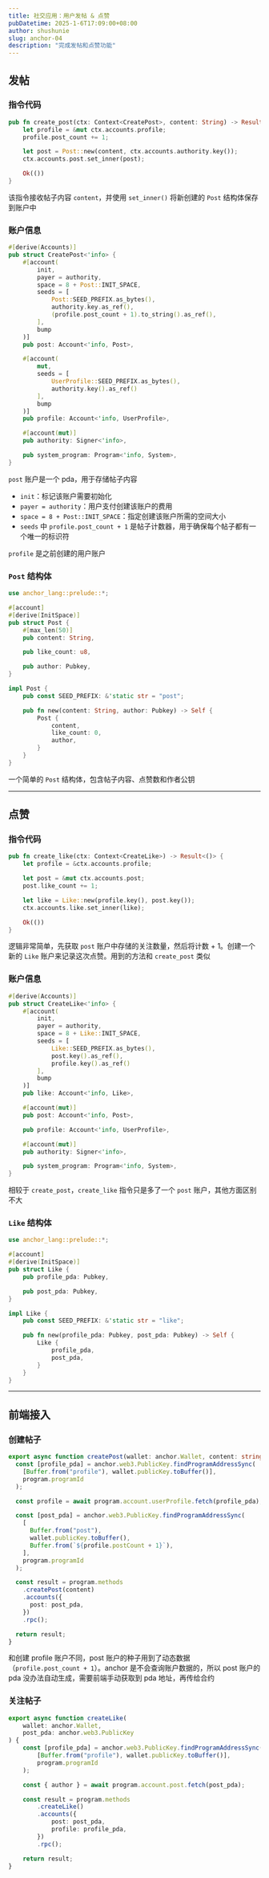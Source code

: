 ```yaml
---
title: 社交应用：用户发帖 & 点赞
pubDatetime: 2025-1-6T17:09:00+08:00
author: shushunie
slug: anchor-04
description: "完成发帖和点赞功能"
---
```


## 发帖

### 指令代码

```rust
pub fn create_post(ctx: Context<CreatePost>, content: String) -> Result<()> {
    let profile = &mut ctx.accounts.profile;
    profile.post_count += 1;

    let post = Post::new(content, ctx.accounts.authority.key());
    ctx.accounts.post.set_inner(post);

    Ok(())
}
```

该指令接收帖子内容 `content`，并使用 `set_inner()` 将新创建的 `Post` 结构体保存到账户中

### 账户信息

```rust
#[derive(Accounts)]
pub struct CreatePost<'info> {
    #[account(
        init,
        payer = authority,
        space = 8 + Post::INIT_SPACE,
        seeds = [
            Post::SEED_PREFIX.as_bytes(),
            authority.key.as_ref(),
            (profile.post_count + 1).to_string().as_ref(),
        ],
        bump
    )]
    pub post: Account<'info, Post>,

    #[account(
        mut,
        seeds = [
            UserProfile::SEED_PREFIX.as_bytes(),
            authority.key().as_ref()
        ],
        bump
    )]
    pub profile: Account<'info, UserProfile>,

    #[account(mut)]
    pub authority: Signer<'info>,

    pub system_program: Program<'info, System>,
}
```

`post` 账户是一个 pda，用于存储帖子内容

- `init`：标记该账户需要初始化
- `payer = authority`：用户支付创建该账户的费用
- `space = 8 + Post::INIT_SPACE`：指定创建该账户所需的空间大小
- `seeds` 中 `profile.post_count + 1` 是帖子计数器，用于确保每个帖子都有一个唯一的标识符

`profile` 是之前创建的用户账户

### `Post` 结构体

```rust
use anchor_lang::prelude::*;

#[account]
#[derive(InitSpace)]
pub struct Post {
    #[max_len(50)]
    pub content: String,

    pub like_count: u8,

    pub author: Pubkey,
}

impl Post {
    pub const SEED_PREFIX: &'static str = "post";

    pub fn new(content: String, author: Pubkey) -> Self {
        Post {
            content,
            like_count: 0,
            author,
        }
    }
}
```

一个简单的 `Post` 结构体，包含帖子内容、点赞数和作者公钥

---

## 点赞

### 指令代码

```rust
pub fn create_like(ctx: Context<CreateLike>) -> Result<()> {
    let profile = &ctx.accounts.profile;

    let post = &mut ctx.accounts.post;
    post.like_count += 1;

    let like = Like::new(profile.key(), post.key());
    ctx.accounts.like.set_inner(like);

    Ok(())
}
```

逻辑非常简单，先获取 `post` 账户中存储的关注数量，然后将计数 + 1。创建一个新的 `Like` 账户来记录这次点赞。用到的方法和 `create_post` 类似

### 账户信息

```rust
#[derive(Accounts)]
pub struct CreateLike<'info> {
    #[account(
        init,
        payer = authority,
        space = 8 + Like::INIT_SPACE,
        seeds = [
            Like::SEED_PREFIX.as_bytes(),
            post.key().as_ref(),
            profile.key().as_ref()
        ],
        bump
    )]
    pub like: Account<'info, Like>,

    #[account(mut)]
    pub post: Account<'info, Post>,

    pub profile: Account<'info, UserProfile>,

    #[account(mut)]
    pub authority: Signer<'info>,

    pub system_program: Program<'info, System>,
}
```

相较于 `create_post`，`create_like` 指令只是多了一个 `post` 账户，其他方面区别不大

### `Like` 结构体

```rust
use anchor_lang::prelude::*;

#[account]
#[derive(InitSpace)]
pub struct Like {
    pub profile_pda: Pubkey,

    pub post_pda: Pubkey,
}

impl Like {
    pub const SEED_PREFIX: &'static str = "like";

    pub fn new(profile_pda: Pubkey, post_pda: Pubkey) -> Self {
        Like {
            profile_pda,
            post_pda,
        }
    }
}
```

---

## 前端接入

### 创建帖子

```typescript
export async function createPost(wallet: anchor.Wallet, content: string) {
  const [profile_pda] = anchor.web3.PublicKey.findProgramAddressSync(
    [Buffer.from("profile"), wallet.publicKey.toBuffer()],
    program.programId
  );

  const profile = await program.account.userProfile.fetch(profile_pda);

  const [post_pda] = anchor.web3.PublicKey.findProgramAddressSync(
    [
      Buffer.from("post"),
      wallet.publicKey.toBuffer(),
      Buffer.from(`${profile.postCount + 1}`),
    ],
    program.programId
  );

  const result = program.methods
    .createPost(content)
    .accounts({
      post: post_pda,
    })
    .rpc();

  return result;
}
```

和创建 profile 账户不同，post 账户的种子用到了动态数据（`profile.post_count + 1`）。anchor 是不会查询账户数据的，所以 post 账户的 pda 没办法自动生成，需要前端手动获取到 pda 地址，再传给合约

### 关注帖子

```typescript
export async function createLike(
    wallet: anchor.Wallet,
    post_pda: anchor.web3.PublicKey
) {
    const [profile_pda] = anchor.web3.PublicKey.findProgramAddressSync(
        [Buffer.from("profile"), wallet.publicKey.toBuffer()],
        program.programId
    );

    const { author } = await program.account.post.fetch(post_pda);

    const result = program.methods
        .createLike()
        .accounts({
            post: post_pda,
            profile: profile_pda,
        })
        .rpc();

    return result;
}
```